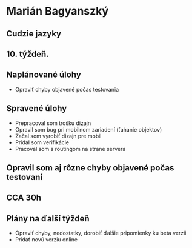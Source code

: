 # Marián Bagyanszký # 

## Cudzie jazyky ##

## 10. týždeň. ##

## Naplánované úlohy ##

* Opraviť chyby objavené počas testovania

## Spravené úlohy ##

* Prepracoval som trošku dizajn
* Opravil som bug pri mobilnom zariadení (ťahanie objektov)
* Začal som vyrobiť dizajn pre mobil
* Pridal som verifikácie
* Pracoval som s routingom na strane servera



## Opravil som aj rôzne chyby objavené počas testovaní ##

## CCA 30h ##

## Plány na ďalší týždeň ##

* Opraviť chyby, nedostatky, dorobiť ďalšie pripomienky ku beta verzii
* Pridať novú verziu online

